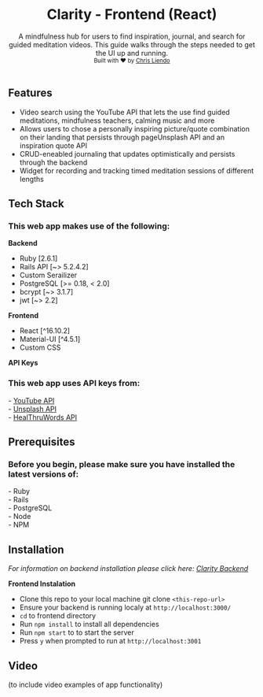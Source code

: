 <h1 align="center">Clarity - Frontend (React)</h1>

<div align="center">
A mindfulness hub for users to find inspiration, journal, and search for guided meditation videos. This guide walks through the steps needed to get the UI up and running.
</div>

<div align="center">
  <sub>Built with ❤️ by 
  <a href="https://github.com/cjl248">Chris Liendo</a>
  </sub>
</div>

<br>

## Features
- Video search using the YouTube API that lets the use find guided meditations, mindfulness teachers, calming music and more
- Allows users to chose a personally inspiring picture/quote combination on their landing that persists through pageUnsplash API and an inspiration quote API
- CRUD-eneabled journaling that updates optimistically and persists through the backend
- Widget for recording and tracking timed meditation sessions of different lengths

## Tech Stack
<h3>This web app makes use of the following: </h3>

**Backend**
- Ruby \[2.6.1\]
- Rails API \[~> 5.2.4.2\]
- Custom Serailizer
- PostgreSQL \[>= 0.18, < 2.0\]
- bcrypt \[~> 3.1.7\]
- jwt \[~> 2.2\]

**Frontend** 
- React \[^16.10.2\]
- Material-UI \[^4.5.1\]
- Custom CSS

**API Keys**
<h3>This web app uses API keys from: </h3>
- <a href="https://developers.google.com/youtube/v3">YouTube API</a> <br>
- <a href="https://unsplash.com/developers">Unsplash API</a> <br>
- <a href="https://rapidapi.com/HealThruWords/api/universal-inspirational-quotes/details">HealThruWords API</a>

## Prerequisites
<h3>Before you begin, please make sure you have installed the latest versions of: </h3>
- Ruby <br>
- Rails <br>
- PostgreSQL <br>
- Node <br>
- NPM

## Installation
<p>
  <i>For information on backend installation please click here: <a href="https://github.com/cjl248/clarity-backend-rails-api">Clarity Backend</a></i>
</p>

**Frontend Instalation**
- Clone this repo to your local machine git clone `<this-repo-url>`
- Ensure your backend is running localy at `http://localhost:3000/`
- `cd` to frontend directory
- Run `npm install` to install all dependencies
- Run `npm start` to to start the server
- Press `y` when prompted to run at `http://localhost:3001`

## Video
(to include video examples of app functionality)
